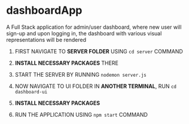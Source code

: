 # dashboardApp
A Full Stack application for admin/user dashboard, where new user will sign-up and upon logging in, the dashboard with various visual representations will be rendered

1. FIRST NAVIGATE TO **SERVER FOLDER** USING `cd server` COMMAND  
2. **INSTALL NECESSARY PACKAGES** THERE 
3. START THE SERVER BY RUNNING `nodemon server.js`  

4. NOW NAVIGATE TO UI FOLDER IN **ANOTHER TERMINAL**, RUN `cd dashboard-ui`
5. **INSTALL NECESSARY PACKAGES**
6. RUN THE APPLICATION USING `npm start` COMMAND
